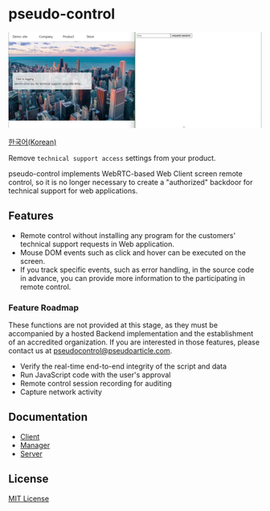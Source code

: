 # pseudo-control
![Introduce video](assets/introduce_en-US.webp)

[한국어(Korean)](README.ko-KR.md)

Remove `technical support access` settings from your product.

pseudo-control implements WebRTC-based Web Client screen remote control, so it is no longer necessary to create a "authorized" backdoor for technical support for web applications.

## Features
- Remote control without installing any program for the customers' technical support requests in Web application.
- Mouse DOM events such as click and hover can be executed on the screen.
- If you track specific events, such as error handling, in the source code in advance, you can provide more information to the participating in remote control.

### Feature Roadmap
These functions are not provided at this stage, as they must be accompanied by a hosted Backend implementation and the establishment of an accredited organization. If you are interested in those features, please contact us at pseudocontrol@pseudoarticle.com.

- Verify the real-time end-to-end integrity of the script and data
- Run JavaScript code with the user's approval
- Remote control session recording for auditing
- Capture network activity

## Documentation
- [Client](pseudo-control-client/README.md)
- [Manager](pseudo-control-manager/README.md)
- [Server](pseudo-control-server/README.md)

## License
[MIT License](LICENSE)
